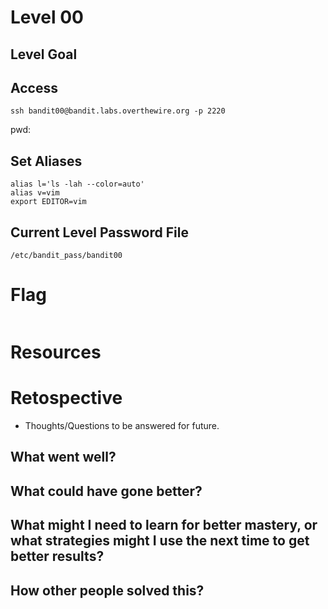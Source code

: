 # Level 00

## Level Goal

## Access
```
ssh bandit00@bandit.labs.overthewire.org -p 2220
```
pwd: 

## Set Aliases
```
alias l='ls -lah --color=auto'
alias v=vim
export EDITOR=vim
```

## Current Level Password File
```
/etc/bandit_pass/bandit00
```

# Flag
```
```

# Resources



# Retospective
* Thoughts/Questions to be answered for future.

## What went well?


## What could have gone better?


## What might I need to learn for better mastery, or what strategies might I use the next time to get better results?


## How other people solved this?

